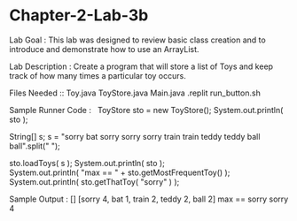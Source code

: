 # Chapter-2-Lab-3b


Lab Goal :   This lab was designed to review basic class creation and to introduce and demonstrate how to use an ArrayList.  


Lab Description :   Create a program that will store a list of Toys and keep track of how many times a particular toy occurs.

Files Needed ::
Toy.java
ToyStore.java
Main.java
.replit
run_button.sh

Sample Runner Code :  
ToyStore sto = new ToyStore();
System.out.println( sto );

String[] s;
s = "sorry bat sorry sorry sorry train train teddy teddy ball ball".split(" ");                 

sto.loadToys( s );
System.out.println( sto );	
System.out.println( "max == " + sto.getMostFrequentToy() );	
System.out.println( sto.getThatToy( "sorry" ) );


Sample Output : 
[]
[sorry 4, bat 1, train 2, teddy 2, ball 2]
max == sorry
sorry 4
